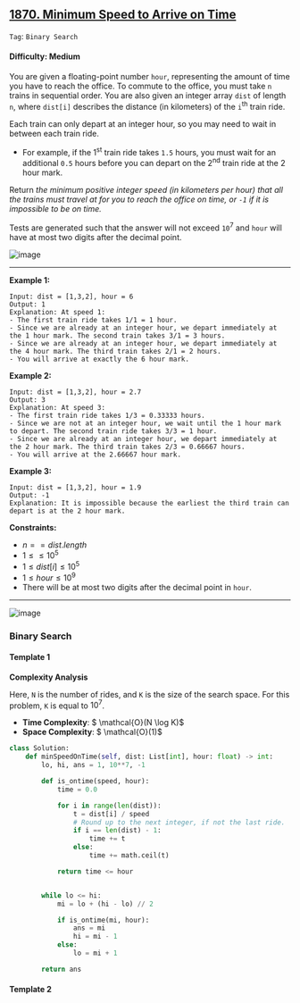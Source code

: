 ## [1870. Minimum Speed to Arrive on Time](https://leetcode.com/problems/minimum-speed-to-arrive-on-time/)

```Tag```: ```Binary Search```

#### Difficulty: Medium

You are given a floating-point number ```hour```, representing the amount of time you have to reach the office. To commute to the office, you must take ```n``` trains in sequential order. You are also given an integer array ```dist``` of length ```n```, where ```dist[i]``` describes the distance (in kilometers) of the ```i```<sup>th</sup> train ride.

Each train can only depart at an integer hour, so you may need to wait in between each train ride.

- For example, if the 1<sup>st</sup> train ride takes ```1.5``` hours, you must wait for an additional ```0.5``` hours before you can depart on the 2<sup>nd</sup> train ride at the 2 hour mark.

Return _the minimum positive integer speed (in kilometers per hour) that all the trains must travel at for you to reach the office on time, or ```-1``` if it is impossible to be on time._

Tests are generated such that the answer will not exceed ```10```<sup>7</sup> and ```hour``` will have at most two digits after the decimal point.

![image](https://github.com/quananhle/Python/assets/35042430/b9930612-1610-4125-ad0d-6234b57b206f)

---

__Example 1:__
```
Input: dist = [1,3,2], hour = 6
Output: 1
Explanation: At speed 1:
- The first train ride takes 1/1 = 1 hour.
- Since we are already at an integer hour, we depart immediately at the 1 hour mark. The second train takes 3/1 = 3 hours.
- Since we are already at an integer hour, we depart immediately at the 4 hour mark. The third train takes 2/1 = 2 hours.
- You will arrive at exactly the 6 hour mark.
```

__Example 2:__
```
Input: dist = [1,3,2], hour = 2.7
Output: 3
Explanation: At speed 3:
- The first train ride takes 1/3 = 0.33333 hours.
- Since we are not at an integer hour, we wait until the 1 hour mark to depart. The second train ride takes 3/3 = 1 hour.
- Since we are already at an integer hour, we depart immediately at the 2 hour mark. The third train takes 2/3 = 0.66667 hours.
- You will arrive at the 2.66667 hour mark.
```

__Example 3:__
```
Input: dist = [1,3,2], hour = 1.9
Output: -1
Explanation: It is impossible because the earliest the third train can depart is at the 2 hour mark.
```

__Constraints:__

- $n == dist.length$
- $1 \le \le 10^{5}$
- $1 \le dist[i] \le 10^{5}$
- $1 \le hour \le 10^{9}$
- There will be at most two digits after the decimal point in ```hour```.

---

![image](https://leetcode.com/problems/minimum-speed-to-arrive-on-time/Figures/1870/1870A.png)

### Binary Search

#### Template 1

__Complexity Analysis__

Here, ```N``` is the number of rides, and ```K``` is the size of the search space. For this problem, ```K``` is equal to $10^7$.

- __Time Complexity__: $ \mathcal{O}(N \log K)$
- __Space Complexity__: $ \mathcal{O}(1)$

```Python
class Solution:
    def minSpeedOnTime(self, dist: List[int], hour: float) -> int:
        lo, hi, ans = 1, 10**7, -1

        def is_ontime(speed, hour):
            time = 0.0

            for i in range(len(dist)):
                t = dist[i] / speed
                # Round up to the next integer, if not the last ride.
                if i == len(dist) - 1:
                    time += t
                else:
                    time += math.ceil(t)

            return time <= hour


        while lo <= hi:
            mi = lo + (hi - lo) // 2

            if is_ontime(mi, hour):
                ans = mi
                hi = mi - 1
            else:
                lo = mi + 1

        return ans
```

#### Template 2

```Python

```

